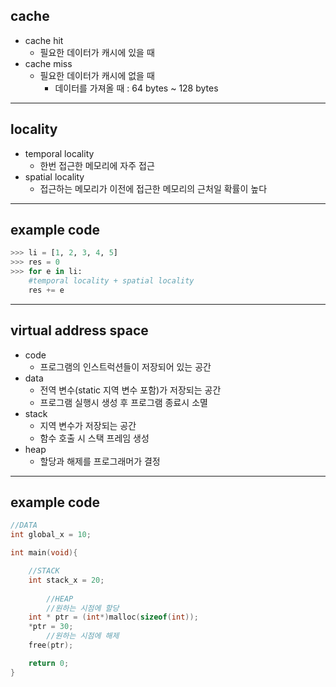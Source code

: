 ## cache
  - cache hit
    - 필요한 데이터가 캐시에 있을 때 
  - cache miss
    - 필요한 데이터가 캐시에 없을 때
      - 데이터를 가져올 때 
        : 64 bytes ~ 128 bytes
---

## locality
  - temporal locality
    - 한번 접근한 메모리에 자주 접근
  - spatial locality
    - 접근하는 메모리가 이전에 접근한 메모리의
      근처일 확률이 높다
---

## example code
```python
>>> li = [1, 2, 3, 4, 5]
>>> res = 0
>>> for e in li:
    #temporal locality + spatial locality
	res += e
```
  
---
## virtual address space
  - code
    - 프로그램의 인스트럭션들이 저장되어 있는 공간
  - data
    - 전역 변수(static 지역 변수 포함)가 저장되는 공간
    - 프로그램 실행시 생성 후 프로그램 종료시 소멸 
  - stack
    - 지역 변수가 저장되는 공간
    - 함수 호출 시 스택 프레임 생성
  - heap
    - 할당과 해제를 프로그래머가 결정
---
## example code
```C
//DATA
int global_x = 10;

int main(void){

	//STACK
	int stack_x = 20;
    
        //HEAP
        //원하는 시점에 할당 
	int * ptr = (int*)malloc(sizeof(int));
	*ptr = 30;
        //원하는 시점에 해제
	free(ptr);

	return 0;
}
```